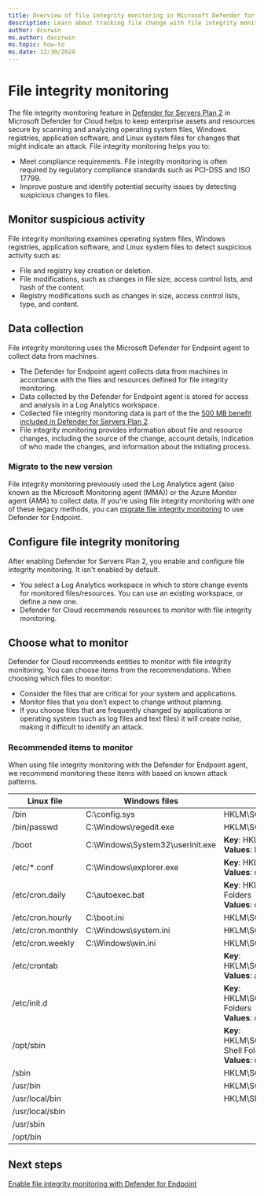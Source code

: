 ```yaml
---
title: Overview of file integrity monitoring in Microsoft Defender for Cloud
description: Learn about tracking file change with file integrity monitoring in Microsoft Defender for Cloud.
author: dcurwin
ms.author: dacurwin
ms.topic: how-to
ms.date: 12/30/2024
---
```

# File integrity monitoring

The file integrity monitoring feature in [Defender for Servers Plan 2](plan-defender-for-servers-select-plan.md) in Microsoft Defender for Cloud helps to keep enterprise assets and resources secure by scanning and analyzing operating system files, Windows registries, application software, and Linux system files for changes that might indicate an attack. File integrity monitoring helps you to:

- Meet compliance requirements. File integrity monitoring is often required by regulatory compliance standards such as PCI-DSS and ISO 17799.
- Improve posture and identify potential security issues by detecting suspicious changes to files.

## Monitor suspicious activity

File integrity monitoring examines operating system files, Windows registries, application software, and Linux system files to detect suspicious activity such as:

- File and registry key creation or deletion.
- File modifications, such as changes in file size, access control lists, and hash of the content.
- Registry modifications such as changes in size, access control lists, type, and content.

## Data collection

File integrity monitoring uses the Microsoft Defender for Endpoint agent to collect data from machines.

- The Defender for Endpoint agent collects data from machines in accordance with the files and resources defined for file integrity monitoring.
- Data collected by the Defender for Endpoint agent is stored for access and analysis in a Log Analytics workspace.
- Collected file integrity monitoring data is part of the the [500 MB benefit included in Defender for Servers Plan 2](data-ingestion-benefit.md).
- File integrity monitoring provides information about file and resource changes, including the source of the change, account details, indication of who made the changes, and information about the initiating process.

### Migrate to the new version

File integrity monitoring previously used the Log Analytics agent (also known as the Microsoft Monitoring agent (MMA)) or the Azure Monitor agent (AMA) to collect data. If you're using file integrity monitoring with one of these legacy methods, you can [migrate file integrity monitoring](migrate-file-integrity-monitoring.md) to use Defender for Endpoint.

## Configure file integrity monitoring

After enabling Defender for Servers Plan 2, you enable and configure file integrity monitoring. It isn't enabled by default.

- You select a Log Analytics workspace in which to store change events for monitored files/resources. You can use an existing workspace, or define a new one.
- Defender for Cloud recommends resources to monitor with file integrity monitoring.


## Choose what to monitor

Defender for Cloud recommends entities to monitor with file integrity monitoring. You can choose items from the recommendations. When choosing which files to monitor:

- Consider the files that are critical for your system and applications.
- Monitor files that you don’t expect to change without planning.
- If you choose files that are frequently changed by applications or operating system (such as log files and text files) it will create noise, making it difficult to identify an attack.

### Recommended items to monitor

When using file integrity monitoring with the Defender for Endpoint agent, we recommend monitoring these items with based on known attack patterns.

**Linux file** | **Windows files** | **Windows registry keys (HKEY_LOCAL_MACHINE)**
--- | --- | ---
/bin | C:\config.sys | HKLM\SOFTWARE\Microsoft\Cryptography\OID\*                        
/bin/passwd | C:\Windows\regedit.exe  | HKLM\SOFTWARE\WOW6432Node\Microsoft\Cryptography\OID\*            
/boot | C:\Windows\System32\userinit.exe | **Key**: HKLM\SOFTWARE\Microsoft\Windows NT\CurrentVersion\Windows<br/>**Values**: loadappinit_dlls, appinit_dlls, iconservicelib 
/etc/*.conf | C:\Windows\explorer.exe | **Key**: HKLM\SOFTWARE\Microsoft\Windows\CurrentVersion\Explorer\Shell Folders<br/>**Values**: common startup, startup
/etc/cron.daily | C:\autoexec.bat | **Key**: HKLM\SOFTWARE\Microsoft\Windows\CurrentVersion\Explorer\User Shell Folders<br/> **Values**: common startup, startup
/etc/cron.hourly  | C:\boot.ini | HKLM\SOFTWARE\Microsoft\Windows\CurrentVersion\Run 
/etc/cron.monthly | C:\Windows\system.ini            |HKLM\SOFTWARE\Microsoft\Windows\CurrentVersion\RunOnce 
/etc/cron.weekly  | C:\Windows\win.ini | HKLM\SOFTWARE\Microsoft\Windows\CurrentVersion\RunServicesOnce 
/etc/crontab |   | **Key**: HKLM\SOFTWARE\WOW6432Node\Microsoft\Windows\NT\CurrentVersion\Windows <br/>**Values**: appinit_dlls, loadappinit_dlls 
/etc/init.d       |   | **Key**: HKLM\SOFTWARE\WOW6432Node\Microsoft\Windows\CurrentVersion\Explorer\Shell Folders <br/> **Values**: common startup, startup 
/opt/sbin | | **Key**: HKLM\SOFTWARE\WOW6432Node\Microsoft\Windows\CurrentVersion\Explorer\User Shell Folders <br />**Values**: common startup, startup |
/sbin  |  | HKLM\SOFTWARE\WOW6432Node\Microsoft\Windows\CurrentVersion\Run
/usr/bin |  | HKLM\SOFTWARE\WOW6432Node\Microsoft\Windows\CurrentVersion\RunOnce 
/usr/local/bin |  | HKLM\SECURITY\POLICY\SECRETS 
/usr/local/sbin | |
/usr/sbin | |
/opt/bin | |

## Next steps

[Enable file integrity monitoring with Defender for Endpoint](file-integrity-monitoring-enable-defender-endpoint.md)
